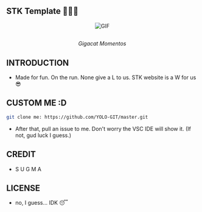 ## STK Template 🤑🤑🤑

<p align='center'>
  <img src='./img/giga-gigacat.gif' alt='GIF'>
</p>

##

<p align='center'>
  <em>
      Gigacat Momentos
  </em>
</p>

## INTRODUCTION

- Made for fun. On the run. None give a L to us. STK website is a W for us 😎

## CUSTOM ME :D

```bash
git clone me: https://github.com/YOLO-GIT/master.git
```

- After that, pull an issue to me. Don't worry the VSC IDE will show it. (If not, gud luck I guess.)

## CREDIT

- S U G M A

## LICENSE

- no, I guess... IDK 😴
